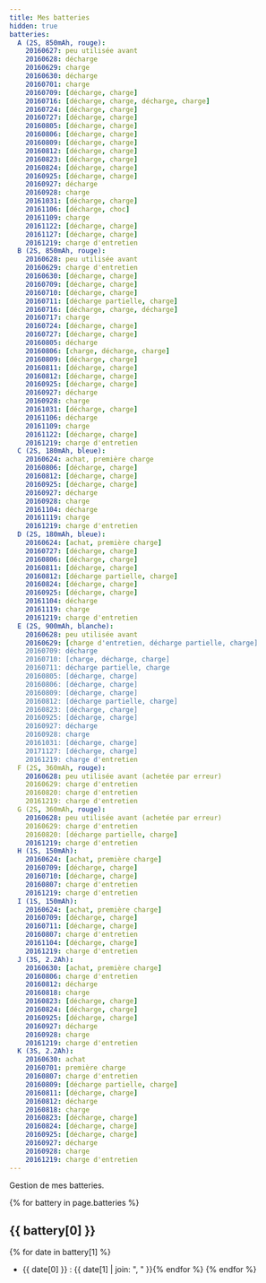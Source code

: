 ```yaml
---
title: Mes batteries
hidden: true
batteries:
  A (2S, 850mAh, rouge):
    20160627: peu utilisée avant
    20160628: décharge
    20160629: charge
    20160630: décharge
    20160701: charge
    20160709: [décharge, charge]
    20160716: [décharge, charge, décharge, charge]
    20160724: [décharge, charge]
    20160727: [décharge, charge]
    20160805: [décharge, charge]
    20160806: [décharge, charge]
    20160809: [décharge, charge]
    20160812: [décharge, charge]
    20160823: [décharge, charge]
    20160824: [décharge, charge]
    20160925: [décharge, charge]
    20160927: décharge
    20160928: charge
    20161031: [décharge, charge]
    20161106: [décharge, choc]
    20161109: charge
    20161122: [décharge, charge]
    20161127: [décharge, charge]
    20161219: charge d'entretien
  B (2S, 850mAh, rouge):
    20160628: peu utilisée avant
    20160629: charge d'entretien
    20160630: [décharge, charge]
    20160709: [décharge, charge]
    20160710: [décharge, charge]
    20160711: [décharge partielle, charge]
    20160716: [décharge, charge, décharge]
    20160717: charge
    20160724: [décharge, charge]
    20160727: [décharge, charge]
    20160805: décharge
    20160806: [charge, décharge, charge]
    20160809: [décharge, charge]
    20160811: [décharge, charge]
    20160812: [décharge, charge]
    20160925: [décharge, charge]
    20160927: décharge
    20160928: charge
    20161031: [décharge, charge]
    20161106: décharge
    20161109: charge
    20161122: [décharge, charge]
    20161219: charge d'entretien
  C (2S, 180mAh, bleue):
    20160624: achat, première charge
    20160806: [décharge, charge]
    20160812: [décharge, charge]
    20160925: [décharge, charge]
    20160927: décharge
    20160928: charge
    20161104: décharge
    20161119: charge
    20161219: charge d'entretien
  D (2S, 180mAh, bleue):
    20160624: [achat, première charge]
    20160727: [décharge, charge]
    20160806: [décharge, charge]
    20160811: [décharge, charge]
    20160812: [décharge partielle, charge]
    20160824: [décharge, charge]
    20160925: [décharge, charge]
    20161104: décharge
    20161119: charge
    20161219: charge d'entretien
  E (2S, 900mAh, blanche):
    20160628: peu utilisée avant
    20160629: [charge d'entretien, décharge partielle, charge]
    20160709: décharge
    20160710: [charge, décharge, charge]
    20160711: décharge partielle, charge
    20160805: [décharge, charge]
    20160806: [décharge, charge]
    20160809: [décharge, charge]
    20160812: [décharge partielle, charge]
    20160823: [décharge, charge]
    20160925: [décharge, charge]
    20160927: décharge
    20160928: charge
    20161031: [décharge, charge]
    20171127: [décharge, charge]
    20161219: charge d'entretien
  F (2S, 360mAh, rouge):
    20160628: peu utilisée avant (achetée par erreur)
    20160629: charge d'entretien
    20160820: charge d'entretien
    20161219: charge d'entretien
  G (2S, 360mAh, rouge):
    20160628: peu utilisée avant (achetée par erreur)
    20160629: charge d'entretien
    20160820: [décharge partielle, charge]
    20161219: charge d'entretien
  H (1S, 150mAh):
    20160624: [achat, première charge]
    20160709: [décharge, charge]
    20160710: [décharge, charge]
    20160807: charge d'entretien
    20161219: charge d'entretien
  I (1S, 150mAh):
    20160624: [achat, première charge]
    20160709: [décharge, charge]
    20160711: [décharge, charge]
    20160807: charge d'entretien
    20161104: [décharge, charge]
    20161219: charge d'entretien
  J (3S, 2.2Ah):
    20160630: [achat, première charge]
    20160806: charge d'entretien
    20160812: décharge
    20160818: charge
    20160823: [décharge, charge]
    20160824: [décharge, charge]
    20160925: [décharge, charge]
    20160927: décharge
    20160928: charge
    20161219: charge d'entretien
  K (3S, 2.2Ah):
    20160630: achat
    20160701: première charge
    20160807: charge d'entretien
    20160809: [décharge partielle, charge]
    20160811: [décharge, charge]
    20160812: décharge
    20160818: charge
    20160823: [décharge, charge]
    20160824: [décharge, charge]
    20160925: [décharge, charge]
    20160927: décharge
    20160928: charge
    20161219: charge d'entretien
---
```

Gestion de mes batteries.

{% for battery in page.batteries %}
## {{ battery[0] }}
{% for date in battery[1] %}
- {{ date[0] }}&nbsp;: {{ date[1] | join: ", " }}{% endfor %}
{% endfor %}
